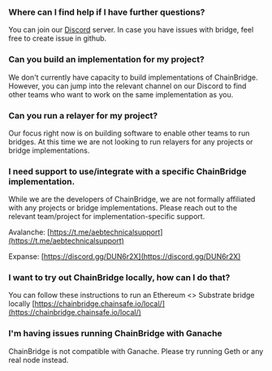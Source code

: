
### Where can I find help if I have further questions?
You can join our [Discord](https://discord.gg/n2U6x9c) server. In case you have issues with bridge, feel free to create issue in github.

### Can you build an implementation for my project?
We don't currently have capacity to build implementations of ChainBridge. However, you can jump into the relevant channel on our Discord to find other teams who want to work on the same implementation as you.

### Can you run a relayer for my project?
Our focus right now is on building software to enable other teams to run bridges. At this time we are not looking to run relayers for any projects or bridge implementations.

### I need support to use/integrate with a specific ChainBridge implementation.
While we are the developers of ChainBridge, we are not formally affiliated with any projects or bridge implementations. Please reach out to the relevant team/project for implementation-specific support.

Avalanche: [https://t.me/aebtechnicalsupport](https://t.me/aebtechnicalsupport)

Expanse: [https://discord.gg/DUN6r2X](https://discord.gg/DUN6r2X)

### I want to try out ChainBridge locally, how can I do that?
You can follow these instructions to run an Ethereum <> Substrate bridge locally [https://chainbridge.chainsafe.io/local/](https://chainbridge.chainsafe.io/local/)

### I'm having issues running ChainBridge with Ganache
ChainBridge is not compatible with Ganache. Please try running Geth or any real node instead.
